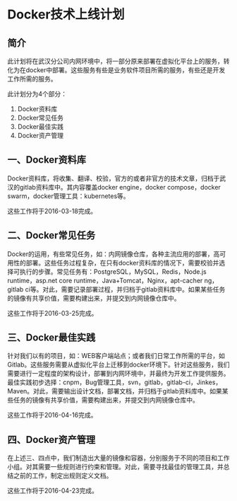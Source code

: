 Docker技术上线计划
=================

## 简介

此计划将在武汉分公司内网环境中，将一部分原来部署在虚拟化平台上的服务，转化为在docker中部署。这些服务有些是业务软件项目所需的服务，有些还是开发工作所需的服务。

此计划分为4个部分：
1. Docker资料库
2. Docker常见任务
3. Docker最佳实践
4. Docker资产管理

## 一、Docker资料库
Docker资料库，将收集、翻译、校验，官方的或者非官方的技术文章，归档于武汉的gitlab资料库中。其内容覆盖docker engine，docker compose，docker swarm，docker管理工具：kubernetes等。

这些工作将于2016-03-18完成。

## 二、Docker常见任务
Docker的运用，有些常见任务，如：内网镜像仓库，各种主流应用的部署，高可用性的部署。这些任务过程复杂，在只有docker资料库的情况下，需要校验并选择可执行的步骤。常见任务有：PostgreSQL，MySQL，Redis，Node.js runtime，asp.net core runtime，Java+Tomcat，Nginx，apt-cacher ng，gitlab ci等。对此，需要记录部署过程，并归档于gitlab资料库中。如果某些任务的镜像有共享价值，需要构建出来，并提交到内网镜像仓库中。

这些工作将于2016-03-25完成。

## 三、Docker最佳实践
针对我们以有的项目，如：WEB客户端站点；或者我们日常工作所需的平台，如Gitlab。这些服务需要从虚拟化平台上迁移到docker环境下。针对这些服务，我们需要进行一定程度的架构设计，部署到内网环境中，并最终为开发工作提供服务。最佳实践初步选择：cnpm，Bug管理工具，svn，gitlab，gitlab-ci，Jinkes，Maven。对此，需要输出设计文档，部署文档，并归档于gitlab资料库中。如果某些任务的镜像有共享价值，需要构建出来，并提交到内网镜像仓库中。

这些工作将于2016-04-16完成。

## 四、Docker资产管理
在上述三、四点中，我们制造出大量的镜像和容器，分别服务于不同的项目和工作小组。对其需要一些规则进行约束和管理。对此，需要寻找最佳的管理工具，并总结之前的工作，制定出规则定义文档。

这些工作将于2016-04-23完成。

